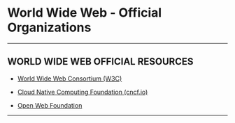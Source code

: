 # World Wide Web - Official Organizations

---

## WORLD WIDE WEB OFFICIAL RESOURCES

* [World Wide Web Consortium (W3C)](https://www.w3.org/)

* [Cloud Native Computing Foundation (cncf.io)](https://www.cncf.io/)

* [Open Web Foundation](https://www.openwebfoundation.org/)

---
